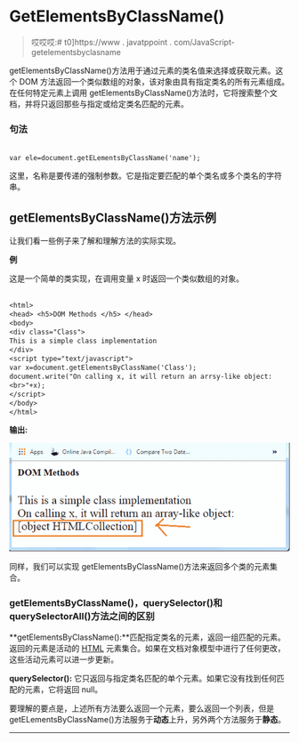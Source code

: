 # GetElementsByClassName()

> 哎哎哎:# t0]https://www . javatppoint . com/JavaScript-getelementsbyclasname

getElementsByClassName()方法用于通过元素的类名值来选择或获取元素。这个 DOM 方法返回一个类似数组的对象，该对象由具有指定类名的所有元素组成。在任何特定元素上调用 getElementsByClassName()方法时，它将搜索整个文档，并将只返回那些与指定或给定类名匹配的元素。

### 句法

```

var ele=document.getELementsByClassName('name');

```

这里，名称是要传递的强制参数。它是指定要匹配的单个类名或多个类名的字符串。

## getElementsByClassName()方法示例

让我们看一些例子来了解和理解方法的实际实现。

**例**

这是一个简单的类实现，在调用变量 x 时返回一个类似数组的对象。

```

<html>
<head> <h5>DOM Methods </h5> </head>
<body>
<div class="Class">
This is a simple class implementation
</div>
<script type="text/javascript">
var x=document.getElementsByClassName('Class');
document.write("On calling x, it will return an arrsy-like object: <br>"+x);
</script>
</body>
</html>

```

**输出:**

![GetElementsByClassName()](img/2e7deeeecff9b4a1fc319f711efb5475.png)

同样，我们可以实现 getElementsByClassName()方法来返回多个类的元素集合。

### getElementsByClassName()，querySelector()和 querySelectorAll()方法之间的区别

**getElementsByClassName():**匹配指定类名的元素，返回一组匹配的元素。返回的元素是活动的 [HTML](https://www.javatpoint.com/html-tutorial) 元素集合。如果在文档对象模型中进行了任何更改，这些活动元素可以进一步更新。

**querySelector():** 它只返回与指定类名匹配的单个元素。如果它没有找到任何匹配的元素，它将返回 null。

要理解的要点是，上述所有方法要么返回一个元素，要么返回一个列表，但是 getELementsByClassName()方法服务于**动态**上升，另外两个方法服务于**静态**。

* * *